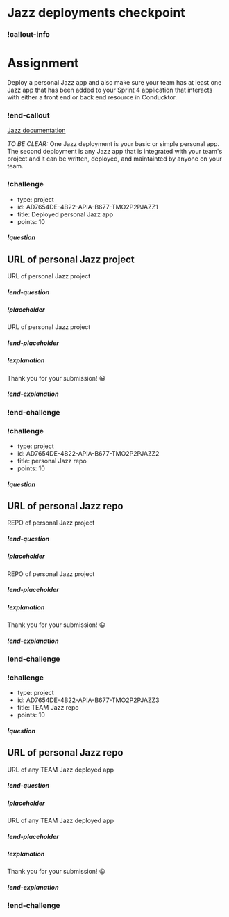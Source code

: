 
# Jazz deployments checkpoint

### !callout-info
# Assignment
Deploy a personal Jazz app and also make sure your team has at least one Jazz app that has been added to your Sprint 4 application that interacts with either a front end or back end resource in Conducktor. 
### !end-callout

[Jazz documentation](https://docs.jazz.corporate.t-mobile.com/using-jazz/start-here/why-jazz/)
 
*TO BE CLEAR:*  One Jazz deployment is your basic or simple personal app. The second deployment is any Jazz app that is integrated with your team's project and it can be written, deployed, and maintainted by anyone on your team. 


### !challenge
* type: project
* id: AD7654DE-4B22-APIA-B677-TMO2P2PJAZZ1
* title: Deployed personal Jazz app
* points: 10 

##### !question
## URL of personal Jazz project
URL of personal Jazz project
##### !end-question

##### !placeholder
URL of personal Jazz project
##### !end-placeholder

##### !explanation
Thank you for your submission! 😀
##### !end-explanation
### !end-challenge



### !challenge
* type: project
* id: AD7654DE-4B22-APIA-B677-TMO2P2PJAZZ2
* title: personal Jazz repo
* points: 10 

##### !question
## URL of personal Jazz repo
REPO of personal Jazz project
##### !end-question

##### !placeholder
REPO of personal Jazz project
##### !end-placeholder

##### !explanation
Thank you for your submission! 😀
##### !end-explanation
### !end-challenge


### !challenge
* type: project
* id: AD7654DE-4B22-APIA-B677-TMO2P2PJAZZ3
* title: TEAM Jazz repo
* points: 10 

##### !question
## URL of personal Jazz repo
URL of any TEAM Jazz deployed app
##### !end-question

##### !placeholder
URL of any TEAM Jazz deployed app
##### !end-placeholder

##### !explanation
Thank you for your submission! 😀
##### !end-explanation
### !end-challenge
